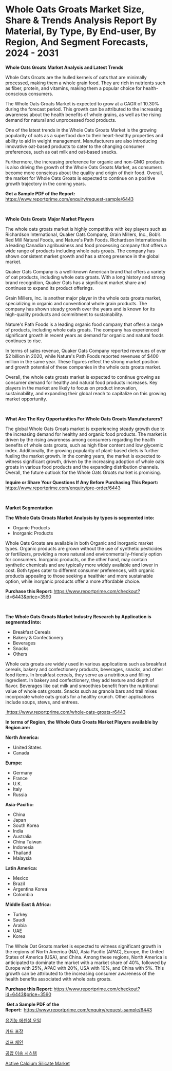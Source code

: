 <p><h1>Whole Oats Groats Market Size, Share & Trends Analysis Report By Material, By Type, By End-user, By Region, And Segment Forecasts, 2024 - 2031</h1></p><p><strong>Whole Oats Groats Market Analysis and Latest Trends</strong></p>
<p><p>Whole Oats Groats are the hulled kernels of oats that are minimally processed, making them a whole grain food. They are rich in nutrients such as fiber, protein, and vitamins, making them a popular choice for health-conscious consumers.</p><p>The Whole Oats Groats Market is expected to grow at a CAGR of 10.30% during the forecast period. This growth can be attributed to the increasing awareness about the health benefits of whole grains, as well as the rising demand for natural and unprocessed food products. </p><p>One of the latest trends in the Whole Oats Groats Market is the growing popularity of oats as a superfood due to their heart-healthy properties and ability to aid in weight management. Manufacturers are also introducing innovative oat-based products to cater to the changing consumer preferences, such as oat milk and oat-based snacks.</p><p>Furthermore, the increasing preference for organic and non-GMO products is also driving the growth of the Whole Oats Groats Market, as consumers become more conscious about the quality and origin of their food. Overall, the market for Whole Oats Groats is expected to continue on a positive growth trajectory in the coming years.</p></p>
<p><strong>Get a Sample PDF of the Report:&nbsp;</strong> <a href="https://www.reportprime.com/enquiry/request-sample/6443">https://www.reportprime.com/enquiry/request-sample/6443</a></p>
<p>&nbsp;</p>
<p><strong>Whole Oats Groats Major Market Players</strong></p>
<p><p>The whole oats groats market is highly competitive with key players such as Richardson International, Quaker Oats Company, Grain Millers, Inc., Bob’s Red Mill Natural Foods, and Nature's Path Foods. Richardson International is a leading Canadian agribusiness and food processing company that offers a wide range of products including whole oats groats. The company has shown consistent market growth and has a strong presence in the global market.</p><p>Quaker Oats Company is a well-known American brand that offers a variety of oat products, including whole oats groats. With a long history and strong brand recognition, Quaker Oats has a significant market share and continues to expand its product offerings.</p><p>Grain Millers, Inc. is another major player in the whole oats groats market, specializing in organic and conventional whole grain products. The company has shown steady growth over the years and is known for its high-quality products and commitment to sustainability.</p><p>Nature's Path Foods is a leading organic food company that offers a range of products, including whole oats groats. The company has experienced significant growth in recent years as demand for organic and natural foods continues to rise.</p><p>In terms of sales revenue, Quaker Oats Company reported revenues of over $2 billion in 2020, while Nature's Path Foods reported revenues of $400 million in the same year. These figures reflect the strong market position and growth potential of these companies in the whole oats groats market.</p><p>Overall, the whole oats groats market is expected to continue growing as consumer demand for healthy and natural food products increases. Key players in the market are likely to focus on product innovation, sustainability, and expanding their global reach to capitalize on this growing market opportunity.</p></p>
<p>&nbsp;</p>
<p><strong>What Are The Key Opportunities For Whole Oats Groats Manufacturers?</strong></p>
<p><p>The global Whole Oats Groats market is experiencing steady growth due to the increasing demand for healthy and organic food products. The market is driven by the rising awareness among consumers regarding the health benefits of whole oats groats, such as high fiber content and low glycemic index. Additionally, the growing popularity of plant-based diets is further fueling the market growth. In the coming years, the market is expected to witness significant growth, driven by the increasing adoption of whole oats groats in various food products and the expanding distribution channels. Overall, the future outlook for the Whole Oats Groats market is promising.</p></p>
<p><strong>Inquire or Share Your Questions If Any Before Purchasing This Report:</strong> <a href="https://www.reportprime.com/enquiry/pre-order/6443">https://www.reportprime.com/enquiry/pre-order/6443</a></p>
<p>&nbsp;</p>
<p><strong>Market Segmentation</strong></p>
<p><strong>The Whole Oats Groats Market Analysis by types is segmented into:</strong></p>
<p><ul><li>Organic Products</li><li>Inorganic Products</li></ul></p>
<p><p>Whole Oats Groats are available in both Organic and Inorganic market types. Organic products are grown without the use of synthetic pesticides or fertilizers, providing a more natural and environmentally-friendly option for consumers. Inorganic products, on the other hand, may contain synthetic chemicals and are typically more widely available and lower in cost. Both types cater to different consumer preferences, with organic products appealing to those seeking a healthier and more sustainable option, while inorganic products offer a more affordable choice.</p></p>
<p><strong>Purchase this Report:&nbsp;</strong><a href="https://www.reportprime.com/checkout?id=6443&price=3590">https://www.reportprime.com/checkout?id=6443&price=3590</a></p>
<p>&nbsp;</p>
<p><strong>The Whole Oats Groats Market Industry Research by Application is segmented into:</strong></p>
<p><ul><li>Breakfast Cereals</li><li>Bakery & Confectionery</li><li>Beverages</li><li>Snacks</li><li>Others</li></ul></p>
<p><p>Whole oats groats are widely used in various applications such as breakfast cereals, bakery and confectionery products, beverages, snacks, and other food items. In breakfast cereals, they serve as a nutritious and filling ingredient. In bakery and confectionery, they add texture and depth of flavor. Beverages like oat milk and smoothies benefit from the nutritional value of whole oats groats. Snacks such as granola bars and trail mixes incorporate whole oats groats for a healthy crunch. Other applications include soups, stews, and entrees.</p></p>
<p><a href="https://www.reportprime.com/whole-oats-groats-r6443">&nbsp;https://www.reportprime.com/whole-oats-groats-r6443</a></p>
<p><strong>In terms of Region, the Whole Oats Groats Market Players available by Region are:</strong></p>
<p>
    <p> <strong> North America: </strong>
        <ul>
            <li>United States</li>
            <li>Canada</li>
        </ul>
        </p> 
    <p> <strong> Europe: </strong>
        <ul>
            <li>Germany</li>
            <li>France</li>
            <li>U.K.</li>
            <li>Italy</li>
            <li>Russia</li>
        </ul>
        </p> 
    <p> <strong> Asia-Pacific: </strong>
        <ul>
            <li>China</li>
            <li>Japan</li>
            <li>South Korea</li>
            <li>India</li>
            <li>Australia</li>
            <li>China Taiwan</li>
            <li>Indonesia</li>
            <li>Thailand</li>
            <li>Malaysia</li>
        </ul>
        </p> 
    <p> <strong> Latin America: </strong>
        <ul>
            <li>Mexico</li>
            <li>Brazil</li>
            <li>Argentina Korea</li>
            <li>Colombia</li>
        </ul>
        </p> 
    <p> <strong> Middle East & Africa: </strong>
        <ul>
            <li>Turkey</li>
            <li>Saudi</li>
            <li>Arabia</li>
            <li>UAE</li>
            <li>Korea</li>
        </ul>
    </p>
    </p>
<p><p>The Whole Oat Groats market is expected to witness significant growth in the regions of North America (NA), Asia Pacific (APAC), Europe, the United States of America (USA), and China. Among these regions, North America is anticipated to dominate the market with a market share of 40%, followed by Europe with 25%, APAC with 20%, USA with 10%, and China with 5%. This growth can be attributed to the increasing consumer awareness of the health benefits associated with whole oats groats.</p></p>
<p><strong>Purchase this Report: </strong><a href="https://www.reportprime.com/checkout?id=6443&price=3590">https://www.reportprime.com/checkout?id=6443&price=3590</a></p>
<p>&nbsp;<strong>Get a Sample PDF of the Report:&nbsp;&nbsp;</strong><a href="https://www.reportprime.com/enquiry/request-sample/6443">https://www.reportprime.com/enquiry/request-sample/6443</a></p>
<p><strong></strong></p>
<p><p><a href="https://github.com/fredrickeglers/Market-Research-Report-List-1/blob/main/712890517723.md">유기농 에센셜 오일</a></p><p><a href="https://medium.com/@joespinka88967/%EC%B9%B4%EB%93%9C-%ED%8F%AC%EC%9E%A5-%EC%8B%9C%EC%9E%A5-%EA%B7%9C%EB%AA%A8-%EB%B0%8F-%EC%8B%9C%EC%9E%A5-%EB%8F%99%ED%96%A5-%EC%99%84%EC%A0%84%ED%95%9C-%EC%82%B0%EC%97%85-%EA%B0%9C%EC%9A%94-2024%EB%85%84%EB%B6%80%ED%84%B0-2031%EB%85%84%EA%B9%8C%EC%A7%80-27b39b73dafc">카드 포장</a></p><p><a href="https://medium.com/@dadanedu33/%EC%9E%8E-%EC%82%AC%EC%8A%AC-%EC%8B%9C%EC%9E%A5-%EA%B2%BD%EC%9F%81-%EB%B6%84%EC%84%9D-%EC%8B%9C%EC%9E%A5-%EB%8F%99%ED%96%A5-%EB%B0%8F-2031%EB%85%84%EA%B9%8C%EC%A7%80%EC%9D%98-%EC%98%88%EC%B8%A1-65328a706f74">리프 체인</a></p><p><a href="https://github.com/bunxhcci35271755/Market-Research-Report-List-1/blob/main/224650017722.md">공압 이송 시스템</a></p><p><a href="https://issuu.com/reportprime-2/docs/active-calcium-silicate-market-size-2030.pptx">Active Calcium Silicate Market</a></p></p>